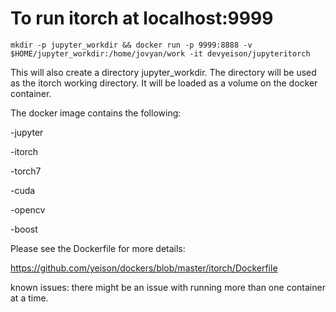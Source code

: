 # To run itorch at localhost:9999 

```mkdir -p jupyter_workdir && docker run -p 9999:8888 -v $HOME/jupyter_workdir:/home/jovyan/work -it devyeison/jupyteritorch```

This will also create a directory jupyter_workdir.  The directory will be used as the itorch working directory.  It will be loaded as a volume on the docker container.


The docker image contains the following:

-jupyter

-itorch

-torch7

-cuda

-opencv

-boost

Please see the Dockerfile for more details:

https://github.com/yeison/dockers/blob/master/itorch/Dockerfile

known issues:  there might be an issue with running more than one container at a time.
